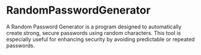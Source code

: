 # RandomPasswordGenerator
A Random Password Generator is a program designed to automatically create strong, secure passwords using random characters. This tool is especially useful for enhancing security by avoiding predictable or repeated passwords.
